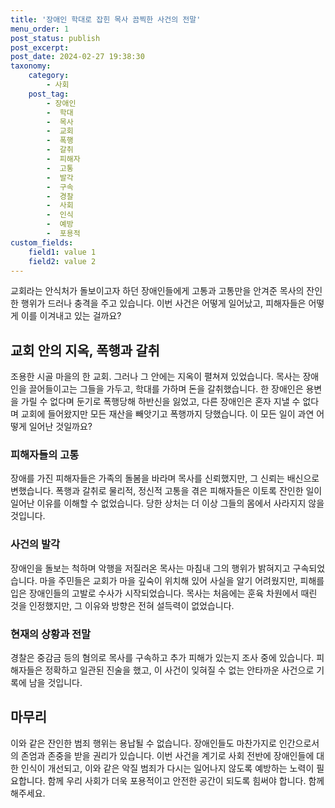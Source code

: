 ```yaml
---
title: '장애인 학대로 잡힌 목사 끔찍한 사건의 전말'
menu_order: 1
post_status: publish
post_excerpt: 
post_date: 2024-02-27 19:38:30
taxonomy:
    category:
        - 사회
    post_tag:
        - 장애인
        -  학대
        -  목사
        -  교회
        -  폭행
        -  갈취
        -  피해자
        -  고통
        -  발각
        -  구속
        -  경찰
        -  사회
        -  인식
        -  예방
        -  포용적
custom_fields:
    field1: value 1
    field2: value 2
---
```


교회라는 안식처가 돌보이고자 하던 장애인들에게 고통과 고통만을 안겨준 목사의 잔인한 행위가 드러나 충격을 주고 있습니다. 이번 사건은 어떻게 일어났고, 피해자들은 어떻게 이를 이겨내고 있는 걸까요?
## 교회 안의 지옥, 폭행과 갈취
조용한 시골 마을의 한 교회. 그러나 그 안에는 지옥이 펼쳐져 있었습니다. 목사는 장애인을 끌어들이고는 그들을 가두고, 학대를 가하며 돈을 갈취했습니다. 한 장애인은 용변을 가릴 수 없다며 둔기로 폭행당해 하반신을 잃었고, 다른 장애인은 혼자 지낼 수 없다며 교회에 들어왔지만 모든 재산을 빼앗기고 폭행까지 당했습니다. 이 모든 일이 과연 어떻게 일어난 것일까요?
### 피해자들의 고통
장애를 가진 피해자들은 가족의 돌봄을 바라며 목사를 신뢰했지만, 그 신뢰는 배신으로 변했습니다. 폭행과 갈취로 물리적, 정신적 고통을 겪은 피해자들은 이토록 잔인한 일이 일어난 이유를 이해할 수 없었습니다. 당한 상처는 더 이상 그들의 몸에서 사라지지 않을 것입니다.
### 사건의 발각
장애인을 돌보는 척하며 악행을 저질러온 목사는 마침내 그의 행위가 밝혀지고 구속되었습니다. 마을 주민들은 교회가 마을 깊숙이 위치해 있어 사실을 알기 어려웠지만, 피해를 입은 장애인들의 고발로 수사가 시작되었습니다. 목사는 처음에는 훈육 차원에서 때린 것을 인정했지만, 그 이유와 방향은 전혀 설득력이 없었습니다.
### 현재의 상황과 전말
경찰은 중감금 등의 혐의로 목사를 구속하고 추가 피해가 있는지 조사 중에 있습니다. 피해자들은 정확하고 일관된 진술을 했고, 이 사건이 잊혀질 수 없는 안타까운 사건으로 기록에 남을 것입니다.
## 마무리
이와 같은 잔인한 범죄 행위는 용납될 수 없습니다. 장애인들도 마찬가지로 인간으로서의 존엄과 존중을 받을 권리가 있습니다. 이번 사건을 계기로 사회 전반에 장애인들에 대한 인식이 개선되고, 이와 같은 악질 범죄가 다시는 일어나지 않도록 예방하는 노력이 필요합니다. 함께 우리 사회가 더욱 포용적이고 안전한 공간이 되도록 힘써야 합니다. 함께해주세요.
